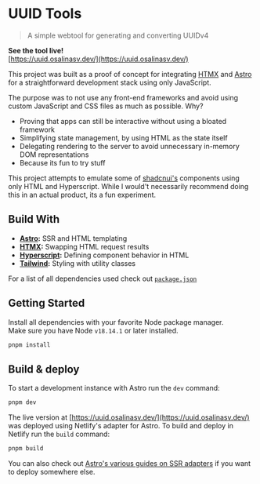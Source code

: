 # UUID Tools

> A simple webtool for generating and converting UUIDv4

**See the tool live!**  
[https://uuid.osalinasv.dev/](https://uuid.osalinasv.dev/)

This project was built as a proof of concept for integrating
[HTMX](https://htmx.org/) and [Astro](https://astro.build/) for a
straightforward development stack using only JavaScript.

The purpose was to not use any front-end frameworks and avoid using custom
JavaScript and CSS files as much as possible. Why?

- Proving that apps can still be interactive without using a bloated framework
- Simplifying state management, by using HTML as the state itself
- Delegating rendering to the server to avoid unnecessary in-memory DOM
  representations
- Because its fun to try stuff

This project attempts to emulate some of [shadcnui's](https://ui.shadcn.com/)
components using only HTML and Hyperscript. While I would't necessarily
recommend doing this in an actual product, its a fun experiment.

## Build With

- **[Astro](https://astro.build/):** SSR and HTML templating
- **[HTMX](https://htmx.org/):** Swapping HTML request results
- **[Hyperscript](https://hyperscript.org/):** Defining component behavior in
  HTML
- **[Tailwind](https://tailwindcss.com/):** Styling with utility classes

For a list of all dependencies used check out [`package.json`](package.json)

## Getting Started

Install all dependencies with your favorite Node package manager.  
Make sure you have Node `v18.14.1` or later installed.

```sh
pnpm install
```

## Build & deploy

To start a development instance with Astro run the `dev` command:

```sh
pnpm dev
```

The live version at [https://uuid.osalinasv.dev/](https://uuid.osalinasv.dev/)
was deployed using Netlify's adapter for Astro. To build and deploy in Netlify
run the `build` command:

```sh
pnpm build
```

You can also check out
[Astro's various guides on SSR adapters](https://docs.astro.build/en/guides/server-side-rendering/)
if you want to deploy somewhere else.
